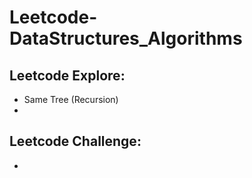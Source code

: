 # Leetcode-DataStructures_Algorithms
## Leetcode Explore:
- Same Tree (Recursion)
-
## Leetcode Challenge:
-